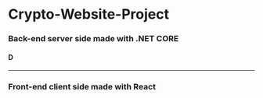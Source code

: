 # Crypto-Website-Project


### Back-end server side made with .NET CORE 
#### D

<hr>

### Front-end client side made with React
